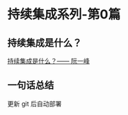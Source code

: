 # 持续集成系列-第0篇

## 持续集成是什么？

[持续集成是什么？—— 阮一峰](http://www.ruanyifeng.com/blog/2015/09/continuous-integration.html)

## 一句话总结

更新 git 后自动部署